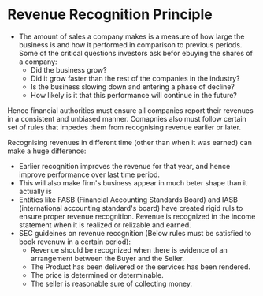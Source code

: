 # Revenue Recognition Principle
- The amount of sales a company makes is a measure of how large the business is and how it performed in comparison to previous periods. Some of the critical questions investors ask befor ebuying the shares of a company:
  - Did the business grow?
  - Did it grow faster than the rest of the companies in the industry?
  - Is the business slowing down and entering a phase of decline?
  - How likely is it that this performance will continue in the future?

Hence financial authorities must ensure all companies report their revenues in a consistent and unbiased manner. Comapnies also must follow certain set of rules that impedes them from recognising revenue earlier or later. 

Recognising revenues in different time (other than when it was earned) can make a huge difference:
- Earlier recognition improves the revenue for that year, and hence improve performance over last time period.
- This will also make firm's business appear in much beter shape than it actually is
- Entities like FASB (Financial Accounting Standards Board) and IASB (international accounting standard's board) have created rigid ruls to ensure proper revenue recognition. Revenue is recognized in the income statement when it is realized or relizable and earned. 
- SEC guideines on revenue recognition (Below rules must be satisfied to book revenuw in a certain period):
  - Revenue should be recognized when there is evidence of an arrangement between the Buyer and the Seller.
  - The Product has been delivered or the services has been rendered.
  - The price is determined or determinable.
  - The seller is reasonable sure of collecting money.
